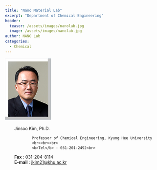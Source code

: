 ```yaml
---
title: "Nano Material Lab"
excerpt: "Department of Chemical Engineering"
header:
  teaser: /assets/images/nanolab.jpg
  image: /assets/images/nanolab.jpg
author: NANO Lab
categories:
  - Chemical
---
```

<div class="member_content">
        <div style="float:left;">
            <img src="/assets/images/nano_prof.png" width="150" height="200">
        </div>
        <div style="float:left; padding-left:30px;">
            <br>
            <div class="member_subject">Jinsoo Kim, Ph.D.</div>

            Professor of Chemical Engineering, Kyung Hee University
            <br><br><br>
            <b>Tel</b> : 031-201-2492<br>
<b>Fax</b> : 031-204-8114<br>
<b>E-mail</b> : jkim21@khu.ac.kr        </div>
        <div style="clear:both"></div>
    </div>